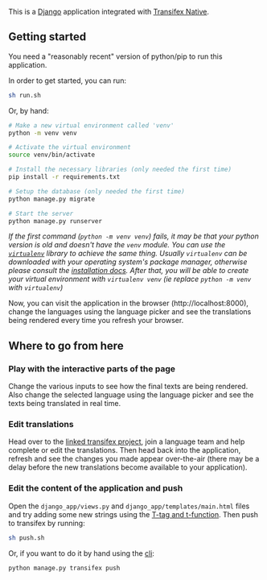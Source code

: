 This is a [Django](https://www.djangoproject.com/) application integrated with
[Transifex Native](https://www.transifex.com/native/).

## Getting started

You need a "reasonably recent" version of python/pip to run this application.

In order to get started, you can run:


```sh
sh run.sh
```

Or, by hand:

```sh
# Make a new virtual environment called 'venv'
python -m venv venv

# Activate the virtual environment
source venv/bin/activate

# Install the necessary libraries (only needed the first time)
pip install -r requirements.txt

# Setup the database (only needed the first time)
python manage.py migrate

# Start the server
python manage.py runserver
```

_If the first command (`python -m venv venv`) fails, it may be that your python
version is old and doesn't have the `venv` module. You can use the
[`virtualenv`](https://virtualenv.pypa.io/en/latest/) library to achieve the
same thing. Usually `virtualenv` can be downloaded with your operating system's
package manager, otherwise please consult the
[installation docs](https://virtualenv.pypa.io/en/latest/installation.html).
After that, you will be able to create your virtual environment with
`virtualenv venv` (ie replace `python -m venv` with `virtualenv`)_

Now, you can visit the application in the browser (http://localhost:8000),
change the languages using the language picker and see the translations being
rendered every time you refresh your browser.

## Where to go from here

### Play with the interactive parts of the page

Change the various inputs to see how the final texts are being rendered. Also
change the selected language using the language picker and see the texts being
translated in real time.

### Edit translations

Head over to the
[linked transifex project](https://www.transifex.com/native-sandbox/main-native-sandbox/),
join a language team and help complete or edit the translations. Then head back
into the application, refresh and see the changes you made appear over-the-air
(there may be a delay before the new translations become available to your
application).

### Edit the content of the application and push

Open the `django_app/views.py` and `django_app/templates/main.html` files
and try adding some new strings using the
[T-tag and t-function](https://docs.transifex.com/django-sdk/templates-and-views).
Then push to transifex by running:

```sh
sh push.sh
```

Or, if you want to do it by hand using the
[cli](https://docs.transifex.com/django-sdk/uploading-source-content-to-transifex):

```sh
python manage.py transifex push
```
